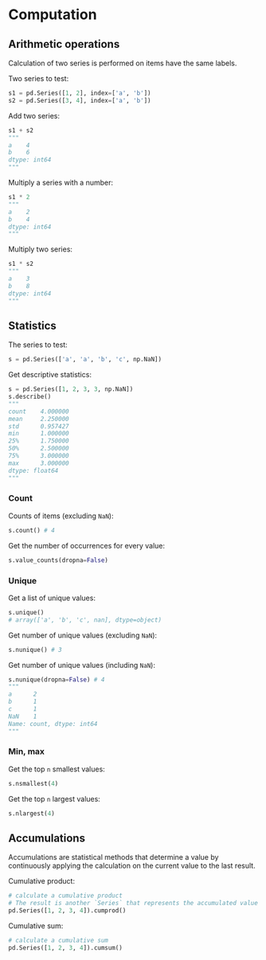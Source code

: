 # Computation

## Arithmetic operations

Calculation of two series is performed on items have the same labels.

Two series to test:
```py
s1 = pd.Series([1, 2], index=['a', 'b'])
s2 = pd.Series([3, 4], index=['a', 'b'])
```

Add two series:
```py
s1 + s2
"""
a    4
b    6
dtype: int64
"""
```

Multiply a series with a number:
```py
s1 * 2
"""
a    2
b    4
dtype: int64
"""
```

Multiply two series:
```py
s1 * s2
"""
a    3
b    8
dtype: int64
"""
```

## Statistics

The series to test:
```py
s = pd.Series(['a', 'a', 'b', 'c', np.NaN])
```

Get descriptive statistics:
```py
s = pd.Series([1, 2, 3, 3, np.NaN])
s.describe()
"""
count    4.000000
mean     2.250000
std      0.957427
min      1.000000
25%      1.750000
50%      2.500000
75%      3.000000
max      3.000000
dtype: float64
"""
```

### Count
Counts of items (excluding `NaN`):
```py
s.count() # 4
```

Get the number of occurrences for every value:
```py
s.value_counts(dropna=False)
```

### Unique
Get a list of unique values:
```py
s.unique()
# array(['a', 'b', 'c', nan], dtype=object)
```

Get number of unique values (excluding `NaN`):
```py
s.nunique() # 3
```

Get number of unique values (including `NaN`):
```py
s.nunique(dropna=False) # 4
"""
a      2
b      1
c      1
NaN    1
Name: count, dtype: int64
"""
```


### Min, max
Get the top `n` smallest values:
```py
s.nsmallest(4)
```

Get the top `n` largest values:
```py
s.nlargest(4)
```

## Accumulations

Accumulations are statistical methods that determine a value by continuously applying the calculation on the current value to the last result.

Cumulative product:
```py
# calculate a cumulative product
# The result is another `Series` that represents the accumulated value at each position
pd.Series([1, 2, 3, 4]).cumprod()
```

Cumulative sum:
```py
# calculate a cumulative sum
pd.Series([1, 2, 3, 4]).cumsum()
```
